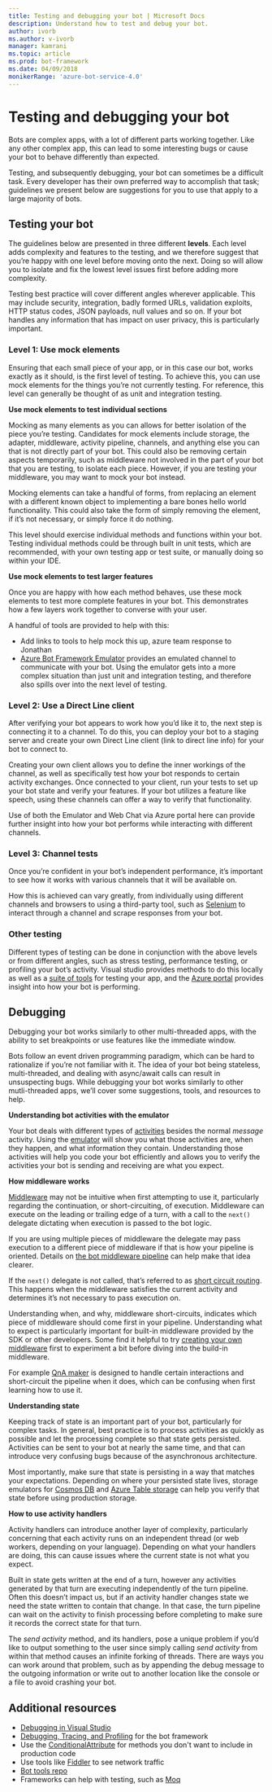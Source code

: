 ```yaml
---
title: Testing and debugging your bot | Microsoft Docs
description: Understand how to test and debug your bot.
author: ivorb
ms.author: v-ivorb
manager: kamrani
ms.topic: article
ms.prod: bot-framework
ms.date: 04/09/2018
monikerRange: 'azure-bot-service-4.0'
---
```


# Testing and debugging your bot

Bots are complex apps, with a lot of different parts working together. Like any other complex app, this can lead to some interesting bugs or cause your bot to behave differently than expected.

Testing, and subsequently debugging, your bot can sometimes be a difficult task. Every developer has their own preferred way to accomplish that task; guidelines we present below are suggestions for you to use that apply to a large majority of bots.

## Testing your bot

The guidelines below are presented in three different **levels**.  Each level adds complexity and features to the testing, and we therefore suggest that you’re happy with one level before moving onto the next. Doing so will allow you to isolate and fix the lowest level issues first before adding more complexity.

Testing best practice will cover different angles wherever applicable. This may include security, integration, badly formed URLs, validation exploits, HTTP status codes, JSON payloads, null values and so on. If your bot handles any information that has impact on user privacy, this is particularly important.

### Level 1: Use mock elements

Ensuring that each small piece of your app, or in this case our bot, works exactly as it should, is the first level of testing. To achieve this, you can use mock elements for the things you’re not currently testing. For reference, this level can generally be thought of as unit and integration testing.

**Use mock elements to test individual sections**

Mocking as many elements as you can allows for better isolation of the piece you’re testing. Candidates for mock elements include storage, the adapter, middleware, activity pipeline, channels, and anything else you can that is not directly part of your bot. This could also be removing certain aspects temporarily, such as middleware not involved in the part of your bot that you are testing, to isolate each piece. However, if you are testing your middleware, you may want to mock your bot instead.

Mocking elements can take a handful of forms, from replacing an element with a different known object to implementing a bare bones hello world functionality. This could also take the form of simply removing the element, if it’s not necessary, or simply force it do nothing. 

This level should exercise individual methods and functions within your bot. Testing individual methods could be through built in unit tests, which are recommended, with your own testing app or test suite, or manually doing so within your IDE. 

**Use mock elements to test larger features**

Once you are happy with how each method behaves, use these mock elements to test more complete features in your bot. This demonstrates how a few layers work together to converse with your user. 

A handful of tools are provided to help with this:
* Add links to tools to help mock this up, azure team response to Jonathan
* [Azure Bot Framework Emulator]( https://github.com/Microsoft/BotFramework-Emulator) provides an emulated channel to communicate with your bot. Using the emulator gets into a more complex situation than just unit and integration testing, and therefore also spills over into the next level of testing.

### Level 2: Use a Direct Line client

After verifying your bot appears to work how you’d like it to, the next step is connecting it to a channel. To do this, you can deploy your bot to a staging server and create your own Direct Line client (link to direct line info) for your bot to connect to.

Creating your own client allows you to define the inner workings of the channel, as well as specifically test how your bot responds to certain activity exchanges. Once connected to your client, run your tests to set up your bot state and verify your features. If your bot utilizes a feature like speech, using these channels can offer a way to verify that functionality.

Use of both the Emulator and Web Chat via Azure portal here can provide further insight into how your bot performs while interacting with different channels.

### Level 3: Channel tests

Once you’re confident in your bot’s independent performance, it’s important to see how it works with various channels that it will be available on. 

How this is achieved can vary greatly, from individually using different channels and browsers to using a third-party tool, such as [Selenium](https://docs.seleniumhq.org/) to interact through a channel and scrape responses from your bot.

### Other testing

Different types of testing can be done in conjunction with the above levels or from different angles, such as stress testing, performance testing, or profiling your bot’s activity. Visual studio provides methods to do this locally as well as a [suite of tools](https://www.visualstudio.com/team-services/testing-tools/) for testing your app, and the [Azure portal](https://portal.azure.com) provides insight into how your bot is performing.

## Debugging

Debugging your bot works similarly to other multi-threaded apps, with the ability to set breakpoints or use features like the immediate window. 

Bots follow an event driven programming paradigm, which can be hard to rationalize if you’re not familiar with it. The idea of your bot being stateless, multi-threaded, and dealing with async/await calls can result in unsuspecting bugs. While debugging your bot works similarly to other mutli-threaded apps, we’ll cover some suggestions, tools, and resources to help.

**Understanding bot activities with the emulator**

Your bot deals with different types of [activities](bot-service-concept-message-processing.md) besides the normal _message_ activity. Using the [emulator](../bot-service-debug-emulator.md) will show you what those activities are, when they happen, and what information they contain. Understanding those activities will help you code your bot efficiently and allows you to verify the activities your bot is sending and receiving are what you expect.

**How middleware works**

[Middleware](bot-service-concept-message-processing.md#middleware) may not be intuitive when first attempting to use it, particularly regarding the continuation, or short-circuiting, of execution. Middleware can execute on the leading or trailing edge of a turn, with a call to the `next()` delegate dictating when execution is passed to the bot logic. 

If you are using multiple pieces of middleware the delegate may pass execution to a different piece of middleware if that is how your pipeline is oriented. Details on [the bot middleware pipeline](bot-service-concept-message-processing.md#the-bot-middleware-pipeline) can help make that idea clearer.

If the `next()` delegate is not called, that’s referred to as [short circuit routing](bot-service-concept-message-processing.md#short-circuiting). This happens when the middleware satisfies the current activity and determines it’s not necessary to pass execution on. 

Understanding when, and why, middleware short-circuits, indicates which piece of middleware should come first in your pipeline. Understanding what to expect is particularly important for built-in middleware provided by the SDK or other developers. Some find it helpful to try [creating your own middleware](bot-service-create-middleware.md) first to experiment a bit before diving into the build-in middleware.

For example [QnA maker](bot-builder-howto-qna.md) is designed to handle certain interactions and short-circuit the pipeline when it does, which can be confusing when first learning how to use it.

**Understanding state**

Keeping track of state is an important part of your bot, particularly for complex tasks. In general, best practice is to process activities as quickly as possible and let the processing complete so that state gets persisted. Activities can be sent to your bot at nearly the same time, and that can introduce very confusing bugs because of the asynchronous architecture.

Most importantly, make sure that state is persisting in a way that matches your expectations. Depending on where your persisted state lives, storage emulators for [Cosmos DB](https://docs.microsoft.com/en-us/azure/cosmos-db/local-emulator) and [Azure Table storage](https://docs.microsoft.com/en-us/azure/storage/common/storage-use-emulator) can help you verify that state before using production storage.

**How to use activity handlers**

Activity handlers can introduce another layer of complexity, particularly concerning that each activity runs on an independent thread (or web workers, depending on your language). Depending on what your handlers are doing, this can cause issues where the current state is not what you expect.

Built in state gets written at the end of a turn, however any activities generated by that turn are executing independently of the turn pipeline. Often this doesn’t impact us, but if an activity handler changes state we need the state written to contain that change. In that case, the turn pipeline can wait on the activity to finish processing before completing to make sure it records the correct state for that turn.

The _send activity_ method, and its handlers, pose a unique problem if you’d like to output something to the user since simply calling _send activity_ from within that method causes an infinite forking of threads. There are ways you can work around that problem, such as by appending the debug message to the outgoing information or write out to another location like the console or a file to avoid crashing your bot.


## Additional resources
* [Debugging in Visual Studio](https://docs.microsoft.com/en-us/visualstudio/debugger/index)
* [Debugging, Tracing, and Profiling](https://docs.microsoft.com/en-us/dotnet/framework/debug-trace-profile/) for the bot framework
* Use the [ConditionalAttribute](https://docs.microsoft.com/en-us/dotnet/api/system.diagnostics.conditionalattribute?view=netcore-2.0) for methods you don't want to include in production code 
* Use tools like [Fiddler](https://www.telerik.com/fiddler) to see network traffic 
* [Bot tools repo](https://github.com/Microsoft/botbuilder-tools)
* Frameworks can help with testing, such as [Moq](https://github.com/moq/moq4)
